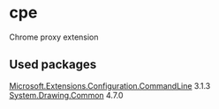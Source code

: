 # cpe
Chrome proxy extension

## Used packages

[Microsoft.Extensions.Configuration.CommandLine](https://www.nuget.org/packages/Microsoft.Extensions.Configuration.CommandLine) 3.1.3
[System.Drawing.Common](https://www.nuget.org/packages/System.Drawing.Common) 4.7.0